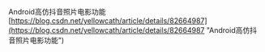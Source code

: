 Android高仿抖音照片电影功能<br>[https://blog.csdn.net/yellowcath/article/details/82664987](https://blog.csdn.net/yellowcath/article/details/82664987 "Android高仿抖音照片电影功能")